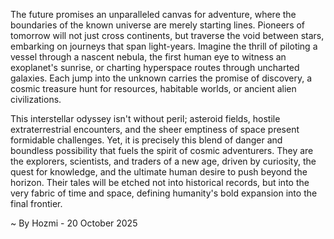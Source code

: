
The future promises an unparalleled canvas for adventure, where the boundaries of the known universe are merely starting lines. Pioneers of tomorrow will not just cross continents, but traverse the void between stars, embarking on journeys that span light-years. Imagine the thrill of piloting a vessel through a nascent nebula, the first human eye to witness an exoplanet's sunrise, or charting hyperspace routes through uncharted galaxies. Each jump into the unknown carries the promise of discovery, a cosmic treasure hunt for resources, habitable worlds, or ancient alien civilizations.

This interstellar odyssey isn't without peril; asteroid fields, hostile extraterrestrial encounters, and the sheer emptiness of space present formidable challenges. Yet, it is precisely this blend of danger and boundless possibility that fuels the spirit of cosmic adventurers. They are the explorers, scientists, and traders of a new age, driven by curiosity, the quest for knowledge, and the ultimate human desire to push beyond the horizon. Their tales will be etched not into historical records, but into the very fabric of time and space, defining humanity's bold expansion into the final frontier.

~ By Hozmi - 20 October 2025
